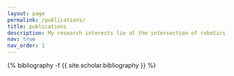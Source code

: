 ```yaml
---
layout: page
permalink: /publications/
title: publications
description: My research interests lie at the intersection of robotics, computer vision, and machine learning, including sensing and perception, localization and navigation, multiagent systems, human-robot interaction, 3D computer vision, neural rendering (NeRF and 3DGS), self-supervised learning, foundation models (VFMs, VLMs, MLLMs), generative models, adversarial learning, uncertainty quantification, and dataset and benchmark. My works have been published in top-tier venues such as CVPR, ICCV, ECCV, NeurIPS, RSS, CoRL, ICRA, IROS, and RA-L with multiple first-author papers selected for spotlight, highlight, and oral presentations. I also serve as an Associate Editor for IROS and as a reviewer for these top venues.
nav: true
nav_order: 1
---
```

<!-- _pages/publications.md -->
<div class="publications">

{% bibliography -f {{ site.scholar.bibliography }} %}

</div>
